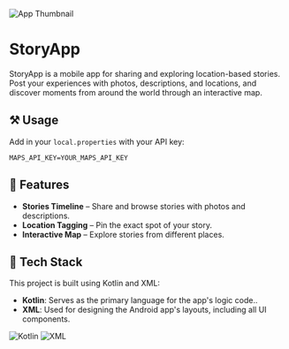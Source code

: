 ![App Thumbnail](https://github.com/user-attachments/assets/12c3f401-82b2-4fa7-a970-06f9617b2ddb)

# StoryApp

StoryApp is a mobile app for sharing and exploring location-based stories. Post your experiences with photos, descriptions, and locations, and discover moments from around the world through an interactive map.

## ⚒️ Usage

Add in your `local.properties` with your API key:
```
MAPS_API_KEY=YOUR_MAPS_API_KEY
```

## 🚀 Features


- **Stories Timeline** – Share and browse stories with photos and descriptions.  
- **Location Tagging** – Pin the exact spot of your story.  
- **Interactive Map** – Explore stories from different places.

## 🤖 Tech Stack

This project is built using Kotlin and XML:

- **Kotlin**: Serves as the primary language for the app's logic code..
- **XML**: Used for designing the Android app's layouts, including all UI components.

![Kotlin](https://img.shields.io/badge/Kotlin-0095D5?&style=for-the-badge&logo=kotlin&logoColor=white) ![XML](https://img.shields.io/badge/XML-orange?style=for-the-badge)

